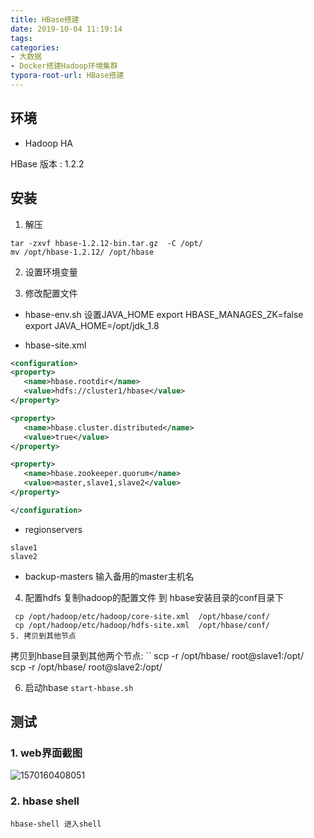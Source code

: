 ```yaml
---
title: HBase搭建
date: 2019-10-04 11:19:14
tags:
categories:
- 大数据
- Docker搭建Hadoop环境集群
typora-root-url: HBase搭建
---
```


## 环境

- Hadoop HA

HBase 版本 : 1.2.2

## 安装

1. 解压
```
tar -zxvf hbase-1.2.12-bin.tar.gz  -C /opt/
mv /opt/hbase-1.2.12/ /opt/hbase
```


2.  设置环境变量

3. 修改配置文件
- hbase-env.sh
  设置JAVA_HOME
  export HBASE_MANAGES_ZK=false
  export JAVA_HOME=/opt/jdk_1.8

  <!-- more -->

- hbase-site.xml
```xml
<configuration>
<property>
   <name>hbase.rootdir</name>
   <value>hdfs://cluster1/hbase</value>
</property>

<property>
   <name>hbase.cluster.distributed</name>
   <value>true</value>
</property>

<property>
   <name>hbase.zookeeper.quorum</name>
   <value>master,slave1,slave2</value>
</property>

</configuration>

```
-  regionservers
```
slave1
slave2
```
- backup-masters
输入备用的master主机名

4. 配置hdfs
复制hadoop的配置文件 到 hbase安装目录的conf目录下
```
 cp /opt/hadoop/etc/hadoop/core-site.xml  /opt/hbase/conf/     
 cp /opt/hadoop/etc/hadoop/hdfs-site.xml  /opt/hbase/conf/
5. 拷贝到其他节点
```
拷贝到hbase目录到其他两个节点:
``
scp -r /opt/hbase/ root@slave1:/opt/          
scp -r /opt/hbase/ root@slave2:/opt/       


6. 启动hbase 
 `start-hbase.sh`






## 测试

### 1. web界面截图

![1570160408051](1570160408051.png)

### 2. hbase shell

```
hbase-shell 进入shell

```

